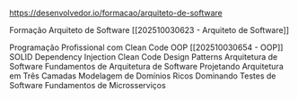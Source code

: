 https://desenvolvedor.io/formacao/arquiteto-de-software

Formação Arquiteto de Software [[202510030623 - Arquiteto de Software]]

Programação Profissional com Clean Code
	OOP [[202510030654 - OOP]]
	SOLID
	Dependency Injection
	Clean Code
	Design Patterns
	Arquitetura de Software
Fundamentos de Arquitetura de Software
Projetando Arquitetura em Três Camadas
Modelagem de Domínios Ricos
Dominando Testes de Software
Fundamentos de Microsserviços